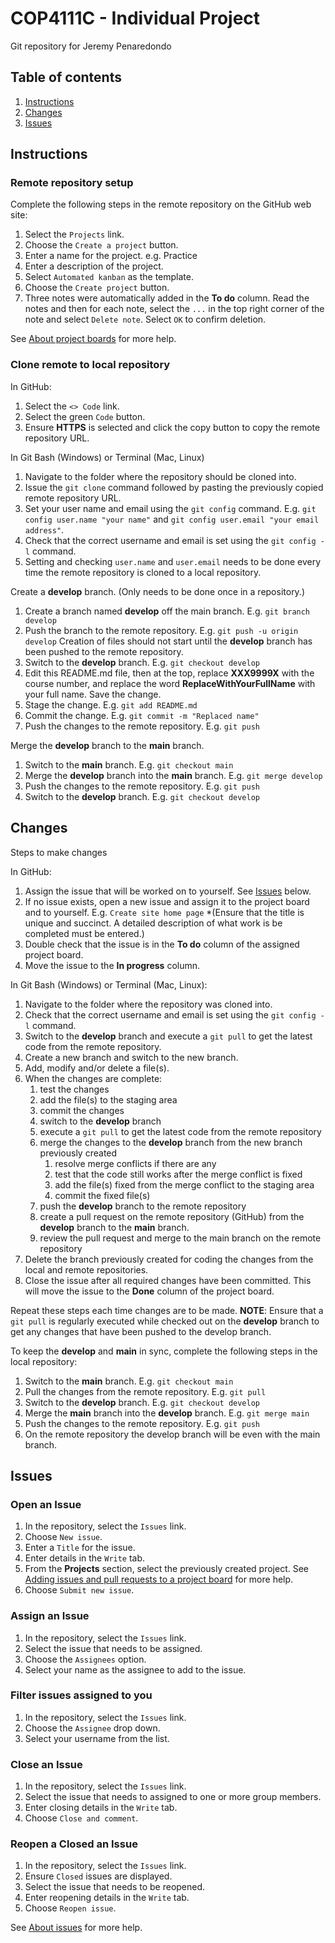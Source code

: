 # COP4111C - Individual Project

Git repository for Jeremy Penaredondo

## Table of contents

1. [Instructions](#Instructions)
1. [Changes](#Changes)
1. [Issues](#Issues)

## Instructions

### Remote repository setup

Complete the following steps in the remote repository on the GitHub web site:

1. Select the `Projects` link.
1. Choose the `Create a project` button.
1. Enter a name for the project. e.g. Practice
1. Enter a description of the project.
1. Select `Automated kanban` as the template.
1. Choose the `Create project` button.
1. Three notes were automatically added in the **To do** column. Read the notes and then for each note, select the `...` in the top right corner of the note and select `Delete note`. Select `OK` to confirm deletion.

See [About project boards](https://docs.github.com/en/issues/organizing-your-work-with-project-boards/managing-project-boards/about-project-boards) for more help.

### Clone remote to local repository

In GitHub:

1. Select the `<> Code` link.
1. Select the green `Code` button.
1. Ensure **HTTPS** is selected and click the copy button to copy the remote repository URL.

In Git Bash (Windows) or Terminal (Mac, Linux)

1. Navigate to the folder where the repository should be cloned into.
1. Issue the `git clone` command followed by pasting the previously copied remote repository URL.
1. Set your user name and email using the `git config` command. E.g. `git config user.name "your name"` and `git config user.email "your email address"`.
1. Check that the correct username and email is set using the `git config -l` command.
1. Setting and checking `user.name` and `user.email` needs to be done every time the remote repository is cloned to a local repository.

Create a **develop** branch. (Only needs to be done once in a repository.)

1. Create a branch named **develop** off the main branch. E.g. `git branch develop`
1. Push the branch to the remote repository. E.g. `git push -u origin develop` Creation of files should not start until the **develop** branch has been pushed to the remote repository.
1. Switch to the **develop** branch. E.g. `git checkout develop`
1. Edit this README.md file, then at the top, replace **XXX9999X** with the course number, and replace the word **ReplaceWithYourFullName** with your full name. Save the change.
1. Stage the change. E.g. `git add README.md`
1. Commit the change. E.g. `git commit -m "Replaced name"`
1. Push the changes to the remote repository. E.g. `git push`

Merge the **develop** branch to the **main** branch.

1. Switch to the **main** branch. E.g. `git checkout main`
1. Merge the **develop** branch into the **main** branch. E.g. `git merge develop`
1. Push the changes to the remote repository. E.g. `git push`
1. Switch to the **develop** branch. E.g. `git checkout develop`

## Changes

Steps to make changes

In GitHub:

1. Assign the issue that will be worked on to yourself. See [Issues](#Issues) below.
1. If no issue exists, open a new issue and assign it to the project board and to yourself. E.g. `Create site home page` *(Ensure that the title is unique and succinct. A detailed description of what work is be completed must be entered.)
1. Double check that the issue is in the **To do** column of the assigned project board.
1. Move the issue to the **In progress** column.

In Git Bash (Windows) or Terminal (Mac, Linux):

1. Navigate to the folder where the repository was cloned into.
1. Check that the correct username and email is set using the `git config -l` command.
1. Switch to the **develop** branch and execute a `git pull` to get the latest code from the remote repository.
1. Create a new branch and switch to the new branch.
1. Add, modify and/or delete a file(s).
1. When the changes are complete:
    1. test the changes
    1. add the file(s) to the staging area
    1. commit the changes
    1. switch to the **develop** branch
    1. execute a `git pull` to get the latest code from the remote repository
    1. merge the changes to the **develop** branch from the new branch previously created
        1. resolve merge conflicts if there are any
        1. test that the code still works after the merge conflict is fixed
        1. add the file(s) fixed from the merge conflict to the staging area
        1. commit the fixed file(s)
    1. push the **develop** branch to the remote repository
    1. create a pull request on the remote repository (GitHub) from the **develop** branch to the **main** branch.
    1. review the pull request and merge to the main branch on the remote repository
1. Delete the branch previously created for coding the changes from the local and remote repositories.
1. Close the issue after all required changes have been committed. This will move the issue to the **Done** column of the project board.

Repeat these steps each time changes are to be made. **NOTE**: Ensure that a `git pull` is regularly executed while checked out on the **develop** branch to get any changes that have been pushed to the develop branch.

To keep the **develop** and **main** in sync, complete the following steps in the local repository:

1. Switch to the **main** branch. E.g. `git checkout main`
1. Pull the changes from the remote repository. E.g. `git pull`
1. Switch to the **develop** branch. E.g. `git checkout develop`
1. Merge the **main** branch into the **develop** branch. E.g. `git merge main`
1. Push the changes to the remote repository. E.g. `git push`
1. On the remote repository the develop branch will be even with the main branch.

## Issues

### Open an Issue

1. In the repository, select the `Issues` link.
1. Choose `New issue`.
1. Enter a `Title` for the issue.
1. Enter details in the `Write` tab.
1. From the **Projects** section, select the previously created project. See [Adding issues and pull requests to a project board](https://docs.github.com/en/issues/organizing-your-work-with-project-boards/tracking-work-with-project-boards/adding-issues-and-pull-requests-to-a-project-board) for more help.
1. Choose `Submit new issue`.

### Assign an Issue

1. In the repository, select the `Issues` link.
1. Select the issue that needs to be assigned.
1. Choose the `Assignees` option.
1. Select your name as the assignee to add to the issue.

### Filter issues assigned to you

1. In the repository, select the `Issues` link.
1. Choose the `Assignee` drop down.
1. Select your username from the list.

### Close an Issue

1. In the repository, select the `Issues` link.
1. Select the issue that needs to assigned to one or more group members.
1. Enter closing details in the `Write` tab.
1. Choose `Close and comment`.

### Reopen a Closed an Issue

1. In the repository, select the `Issues` link.
1. Ensure `Closed` issues are displayed.
1. Select the issue that needs to be reopened.
1. Enter reopening details in the `Write` tab.
1. Choose `Reopen issue`.

See [About issues](https://docs.github.com/en/issues/tracking-your-work-with-issues/about-issues) for more help.
